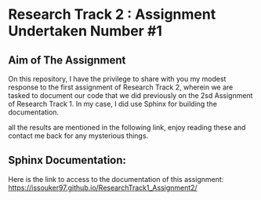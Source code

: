 Research Track 2 :  Assignment Undertaken Number #1
================================

## Aim of The Assignment

On this repository, I have the privilege to share with you my modest response to the first assignment of Research Track 2, wherein we are tasked to document our code that we did previously on the 2sd Assignment of Research Track 1. In my case, I did use Sphinx for building the documentation. 

all the results are mentioned in the following link, enjoy reading these and contact me back for any mysterious things. 

## Sphinx Documentation: 

Here is the link to access to the documentation of this assignment: 
https://issouker97.github.io/ResearchTrack1_Assignment2/


